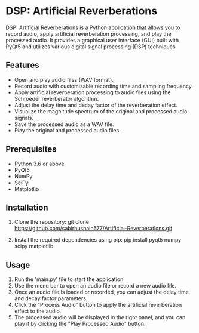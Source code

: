 # DSP: Artificial Reverberations

DSP: Artificial Reverberations is a Python application that allows you to record audio, apply artificial reverberation processing, and play the processed audio. It provides a graphical user interface (GUI) built with PyQt5 and utilizes various digital signal processing (DSP) techniques.


## Features

- Open and play audio files (WAV format).
- Record audio with customizable recording time and sampling frequency.
- Apply artificial reverberation processing to audio files using the Schroeder reverberator algorithm.
- Adjust the delay time and decay factor of the reverberation effect.
- Visualize the magnitude spectrum of the original and processed audio signals.
- Save the processed audio as a WAV file.
- Play the original and processed audio files.


## Prerequisites

- Python 3.6 or above
- PyQt5
- NumPy
- SciPy
- Matplotlib


## Installation

1. Clone the repository:
   git clone https://github.com/sabirhusnain577/Artificial-Reverberations.git
   
2. Install the required dependencies using pip:
   pip install pyqt5 numpy scipy matplotlib


## Usage

1. Run the 'main.py' file to start the application
2. Use the menu bar to open an audio file or record a new audio file.
3. Once an audio file is loaded or recorded, you can adjust the delay time and decay factor parameters.
4. Click the "Process Audio" button to apply the artificial reverberation effect to the audio.
5. The processed audio will be displayed in the right panel, and you can play it by clicking the "Play Processed Audio" button.